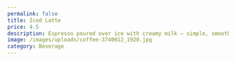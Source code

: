 ```yaml
---
permalink: false
title: Iced Latte
price: 4.5
description: Espresso poured over ice with creamy milk — simple, smooth, and refreshing.
image: /images/uploads/coffee-3740012_1920.jpg
category: Beverage
---
```

